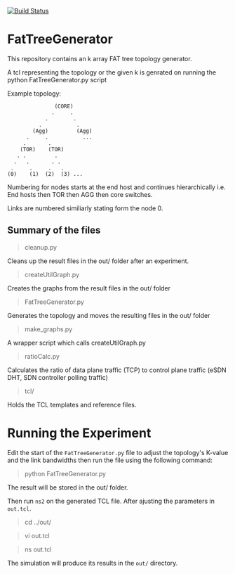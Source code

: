 [![Build Status](https://travis-ci.org/sameedali/FATGraphgenerator.svg?branch=master)](https://travis-ci.org/sameedali/FATGraphgenerator)

FatTreeGenerator
=================

This repository contains an k array FAT tree topology generator.


A tcl representing the topology or the given k is genrated on running the python FatTreeGenerator.py script



Example topology:


                   (CORE)
                  .     .
                .        .
              .           .
            (Agg)         (Agg)
          .     .           ...
         .       .
        (TOR)    (TOR)
       . .         .
      .   .       . .
     .     .     .   .
    (0)    (1)  (2)  (3) ...


Numbering for nodes starts at the end host and continues hierarchically i.e. End hosts then TOR then AGG then core switches.


Links are numbered similiarly stating form the node 0.

## Summary of the files
> cleanup.py

Cleans up the result files in the out/ folder after an experiment.


> createUtilGraph.py

Creates the graphs from the result files in the out/ folder

> FatTreeGenerator.py

Generates the topology and moves the resulting files in the out/ folder


> make_graphs.py

A wrapper script which calls createUtilGraph.py


> ratioCalc.py

Calculates the ratio of data plane traffic (TCP) to control plane traffic (eSDN DHT, SDN controller polling traffic)


> tcl/

Holds the TCL templates and reference files.


# Running the Experiment
Edit the start of the `FatTreeGenerator.py` file to adjust the topology's K-value and the link bandwidths then run the file using the following command:
> python FatTreeGenerator.py

The result will be stored in the out/ folder.

Then run `ns2` on the generated TCL file.
After ajusting the parameters in `out.tcl`.

> cd ../out/

> vi out.tcl

> ns out.tcl

The simulation will produce its results in the `out/` directory.
